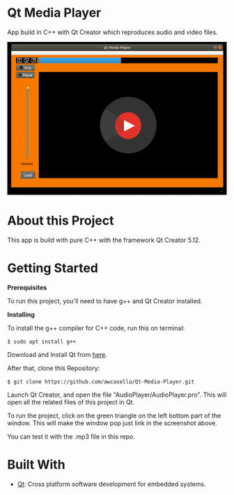 # Qt Media Player
App build in C++ with Qt Creator which reproduces audio and video files. 

![](Screenshot.png)

# About this Project

This app is build with pure C++ with the framework Qt Creator 5.12. 

# Getting Started

**Prerequisites**

To run this project, you'll need to have g++ and Qt Creator installed.

**Installing**

To install the g++ compiler for C++ code, run this on terminal:

	$ sudo apt install g++
	
Download and Install Qt from [here](https://www.qt.io/download?hsCtaTracking=f24f249b-61fb-4dec-9869-50512342f8d9%7Cf3adf380-4740-4f7e-9e49-d06fa99445fa).

After that, clone this Repository:

    $ git clone https://github.com/awcasella/Qt-Media-Player.git
  
Launch Qt Creator, and open the file "AudioPlayer/AudioPlayer.pro". This will open all the related files of this project in Qt.

To run the project, click on the green triangle on the left bottom part of the window. This will make the window pop just link in the screenshot above. 

You can test it with the .mp3 file in this repo.

# Built With
- [Qt](https://www.qt.io): Cross platform software development for embedded systems.
